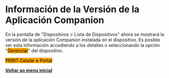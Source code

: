 # Información de la Versión de la Aplicación Companion

En la pantalla de "Dispositivos > Lista de Dispositivos" ahora se mostrará la versión de la aplicación Companion instalada en el dispositivo. Es posible ver esta información accediendo a los detalles o seleccionando la opción "<mark style="background-color:orange;">Gerenciar</mark>" del dispositivo.

<mark style="background-color:orange;">PRINT  Celular e  Portal</mark>&#x20;

[**Voltar ao menu inicial**](./)
